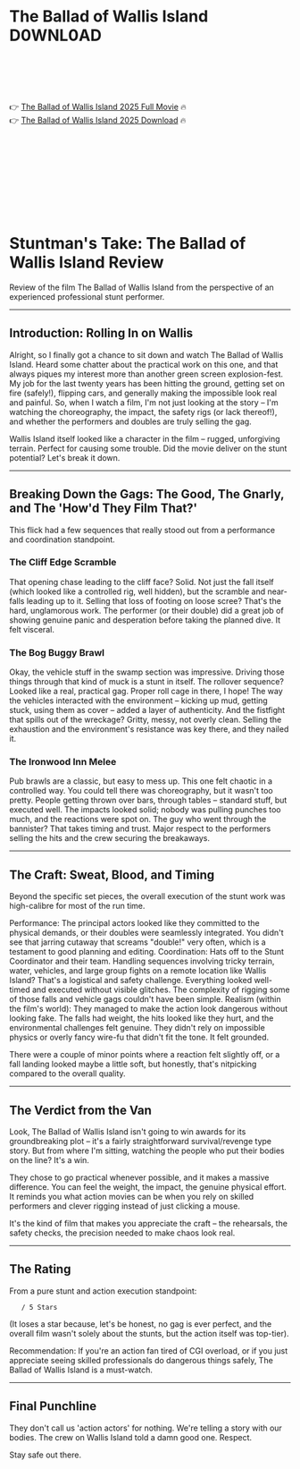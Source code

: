 # The Ballad of Wallis Island D0WNL0AD

<br><br><br><br>


👉 <a href="https://Richard-sledfoterbper1975.github.io/iokpcyalgg/">The Ballad of Wallis Island 2025 Full Movie</a> 🔥
<br>
👉 <a href="https://Richard-sledfoterbper1975.github.io/iokpcyalgg/">The Ballad of Wallis Island 2025 Download</a> 🔥


<br><br><br><br><br><br><br><br>



# Stuntman's Take: The Ballad of Wallis Island Review

Review of the film The Ballad of Wallis Island from the perspective of an experienced professional stunt performer.

---

## Introduction: Rolling In on Wallis

Alright, so I finally got a chance to sit down and watch The Ballad of Wallis Island. Heard some chatter about the practical work on this one, and that always piques my interest more than another green screen explosion-fest. My job for the last twenty years has been hitting the ground, getting set on fire (safely!), flipping cars, and generally making the impossible look real and painful. So, when I watch a film, I'm not just looking at the story – I'm watching the choreography, the impact, the safety rigs (or lack thereof!), and whether the performers and doubles are truly selling the gag.

Wallis Island itself looked like a character in the film – rugged, unforgiving terrain. Perfect for causing some trouble. Did the movie deliver on the stunt potential? Let's break it down.

---

## Breaking Down the Gags: The Good, The Gnarly, and The 'How'd They Film That?'

This flick had a few sequences that really stood out from a performance and coordination standpoint.

### The Cliff Edge Scramble

That opening chase leading to the cliff face? Solid. Not just the fall itself (which looked like a controlled rig, well hidden), but the scramble and near-falls leading up to it. Selling that loss of footing on loose scree? That's the hard, unglamorous work. The performer (or their double) did a great job of showing genuine panic and desperation before taking the planned dive. It felt visceral.

### The Bog Buggy Brawl

Okay, the vehicle stuff in the swamp section was impressive. Driving those things through that kind of muck is a stunt in itself. The rollover sequence? Looked like a real, practical gag. Proper roll cage in there, I hope! The way the vehicles interacted with the environment – kicking up mud, getting stuck, using them as cover – added a layer of authenticity. And the fistfight that spills out of the wreckage? Gritty, messy, not overly clean. Selling the exhaustion and the environment's resistance was key there, and they nailed it.

### The Ironwood Inn Melee

Pub brawls are a classic, but easy to mess up. This one felt chaotic in a controlled way. You could tell there was choreography, but it wasn't too pretty. People getting thrown over bars, through tables – standard stuff, but executed well. The impacts looked solid; nobody was pulling punches too much, and the reactions were spot on. The guy who went through the bannister? That takes timing and trust. Major respect to the performers selling the hits and the crew securing the breakaways.

---

## The Craft: Sweat, Blood, and Timing

Beyond the specific set pieces, the overall execution of the stunt work was high-calibre for most of the run time.

   Performance: The principal actors looked like they committed to the physical demands, or their doubles were seamlessly integrated. You didn't see that jarring cutaway that screams "double!" very often, which is a testament to good planning and editing.
   Coordination: Hats off to the Stunt Coordinator and their team. Handling sequences involving tricky terrain, water, vehicles, and large group fights on a remote location like Wallis Island? That's a logistical and safety challenge. Everything looked well-timed and executed without visible glitches. The complexity of rigging some of those falls and vehicle gags couldn't have been simple.
   Realism (within the film's world): They managed to make the action look dangerous without looking fake. The falls had weight, the hits looked like they hurt, and the environmental challenges felt genuine. They didn't rely on impossible physics or overly fancy wire-fu that didn't fit the tone. It felt grounded.

There were a couple of minor points where a reaction felt slightly off, or a fall landing looked maybe a little soft, but honestly, that's nitpicking compared to the overall quality.

---

## The Verdict from the Van

Look, The Ballad of Wallis Island isn't going to win awards for its groundbreaking plot – it's a fairly straightforward survival/revenge type story. But from where I'm sitting, watching the people who put their bodies on the line? It's a win.

They chose to go practical whenever possible, and it makes a massive difference. You can feel the weight, the impact, the genuine physical effort. It reminds you what action movies can be when you rely on skilled performers and clever rigging instead of just clicking a mouse.

It's the kind of film that makes you appreciate the craft – the rehearsals, the safety checks, the precision needed to make chaos look real.

---

## The Rating

From a pure stunt and action execution standpoint:

       / 5 Stars

(It loses a star because, let's be honest, no gag is ever perfect, and the overall film wasn't solely about the stunts, but the action itself was top-tier).

Recommendation: If you're an action fan tired of CGI overload, or if you just appreciate seeing skilled professionals do dangerous things safely, The Ballad of Wallis Island is a must-watch.

---

## Final Punchline

They don't call us 'action actors' for nothing. We're telling a story with our bodies. The crew on Wallis Island told a damn good one. Respect.

Stay safe out there.


